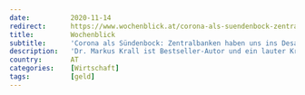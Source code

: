 ```yaml
---
date:          2020-11-14
redirect:      https://www.wochenblick.at/corona-als-suendenbock-zentralbanken-haben-uns-ins-desaster-gefuehrt/
title:         Wochenblick
subtitle:      'Corona als Sündenbock: Zentralbanken haben uns ins Desaster geführt'
description:   'Dr. Markus Krall ist Bestseller-Autor und ein lauter Kritiker unseres Wirtschafts- und Finanzsystems. Seit vielen Jahren kündigt er dessen..'
country:       AT
categories:    [Wirtschaft]
tags:          [geld]
---
```

